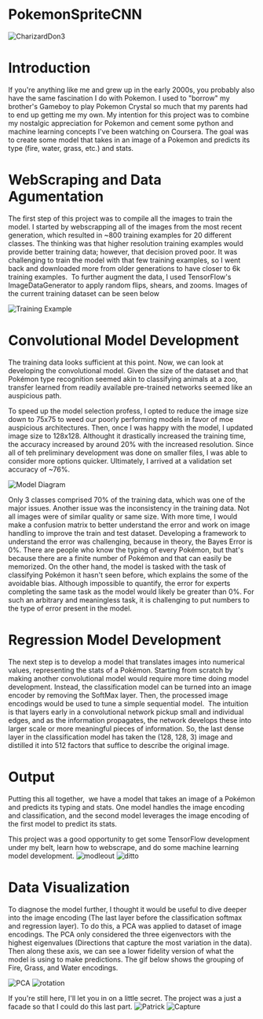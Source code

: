 # PokemonSpriteCNN
![CharizardDon3](https://user-images.githubusercontent.com/17886837/131034019-22477bf3-1513-44c1-af13-b888fbb134c9.PNG)

# Introduction
If you're anything like me and grew up in the early 2000s, you probably also have the same fascination I do with Pokemon. I used to "borrow" my brother's Gameboy to play Pokemon Crystal so much that my parents had to end up getting me my own. My intention for this project was to combine my nostalgic appreciation for Pokemon and cement some python and machine learning concepts I've been watching on Coursera. The goal was to create some model that takes in an image of a Pokemon and predicts its type (fire, water, grass, etc.) and stats.


# WebScraping and Data Agumentation
The first step of this project was to compile all the images to train the model. I started by webscrapping all of the images from the most recent generation, which resulted in ~800 training examples for 20 different classes. The thinking was that higher resolution training examples would provide better training data; however, that decision proved poor. It was challenging to train the model with that few training examples, so I went back and downloaded more from older generations to have closer to 6k training examples.  To further augment the data, I used TensorFlow's ImageDataGenerator to apply random flips, shears, and zooms. Images of the current training dataset can be seen below

![Training Example](https://user-images.githubusercontent.com/17886837/131034676-3ee61758-48de-47db-805c-fe99041cec2d.PNG)

# Convolutional Model Development
The training data looks sufficient at this point. Now, we can look at developing the convolutional model. Given the size of the dataset and that Pokémon type recognition seemed akin to classifying animals at a zoo, transfer learned from readily available pre-trained networks seemed like an auspicious path.

To speed up the model selection profess, I opted to reduce the image size down to 75x75 to weed our poorly performing models in favor of moe auspicious architectures. Then, once I was happy with the model, I updated image size to 128x128. Althought it drastically increased the training time, the accuracy increased by around 20% with the increased resolution. Since all of teh preliminary development was done on smaller files, I was able to consider more options quicker. Ultimately, I arrived at a validation set accuracy of ~76%.

![Model Diagram](https://user-images.githubusercontent.com/17886837/126919949-b3263b0c-d084-4b9a-a0ec-60efa14ada21.PNG)


Only 3 classes comprised 70% of the training data, which was one of the major issues. Another issue was the inconsistency in the training data. Not all images were of similar quality or same size. With more time, I would make a confusion matrix to better understand the error and work on image handling to improve the train and test dataset. Developing a framework to understand the error was challenging, because in theory, the Bayes Error is 0%. There are people who know the typing of every Pokémon, but that's because there are a finite number of Pokémon and that can easily be memorized. On the other hand, the model is tasked with the task of classifying Pokémon it hasn't seen before, which explains the some of the avoidable bias. Although impossible to quantify, the error for experts completing the same task as the model would likely be greater than 0%. For such an arbitrary and meaningless task, it is challenging to put numbers to the type of error present in the model.


# Regression Model Development
The next step is to develop a model that translates images into numerical values, representing the stats of a Pokémon. Starting from scratch by making another convolutional model would require more time doing model development. Instead, the classification model can be turned into an image encoder by removing the SoftMax layer. Then, the processed image encodings would be used to tune a simple sequential model.  The intuition is that layers early in a convolutional network pickup small and individual edges, and as the information propagates, the network develops these into larger scale or more meaningful pieces of information. So, the last dense layer in the classification model has taken the (128, 128, 3) image and distilled it into 512 factors that suffice to describe the original image.


# Output
Putting this all together,  we have a model that takes an image of a Pokémon and predicts its typing and stats. One model handles the image encoding and classification, and the second model leverages the image encoding of the first model to predict its stats.

This project was a good opportunity to get some TensorFlow development under my belt, learn how to webscrape, and do some machine learning model development.
![modleout](https://user-images.githubusercontent.com/17886837/126919976-8c40c498-cd0c-4513-befc-0ef93206179a.PNG)
![ditto](https://user-images.githubusercontent.com/17886837/126919988-ffdfbd56-de3f-4030-a33b-42154c35ead6.PNG)

# Data Visualization
To diagnose the model further, I thought it would be useful to dive deeper into the image encoding (The last layer before the classification softmax and regression layer). To do this, a PCA was applied to dataset of image encodings. The PCA only considered the three eigenvectors with the highest eigenvalues (Directions that capture the most variation in the data). Then along these axis, we can see a lower fidelity version of what the model is using to make predictions. The gif below shows the grouping of Fire, Grass, and Water encodings.

![PCA](https://user-images.githubusercontent.com/17886837/131038907-e5f7b94d-d4c1-452d-b829-a238450a101f.png)
![rotation](https://user-images.githubusercontent.com/17886837/131039115-17799fce-3c6e-4f54-b875-9d89c9817ec8.gif)

If you're still here, I'll let you in on a little secret. The project was a just a facade so that I could do this last part.
![Patrick](https://user-images.githubusercontent.com/17886837/131034202-bc436e3e-f01b-482c-bf7c-5b0354de146a.JPEG)
![Capture](https://user-images.githubusercontent.com/17886837/131034526-0b32e685-def3-4e91-a9b1-6089c8a44394.PNG)
